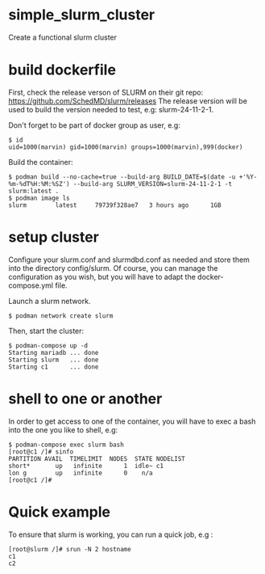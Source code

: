 # simple_slurm_cluster
Create a functional slurm cluster

# build dockerfile

First, check the release verson of SLURM on their git repo: https://github.com/SchedMD/slurm/releases
The release version will be used to build the version needed to test, e.g: slurm-24-11-2-1.

Don't forget to be part of docker group as user, e.g:

```console
$ id
uid=1000(marvin) gid=1000(marvin) groups=1000(marvin),999(docker)
```
Build the container:
```
$ podman build --no-cache=true --build-arg BUILD_DATE=$(date -u +'%Y-%m-%dT%H:%M:%SZ') --build-arg SLURM_VERSION=slurm-24-11-2-1 -t slurm:latest .
$ podman image ls
slurm        latest     79739f328ae7   3 hours ago      1GB
```
# setup cluster

Configure your slurm.conf and slurmdbd.conf as needed and store them into the directory config/slurm. Of course, you can manage the configuration as you wish, but you will have to adapt the docker-compose.yml file.

Launch a slurm network.
```console
$ podman network create slurm
```

Then, start the cluster:
```console
$ podman-compose up -d
Starting mariadb ... done
Starting slurm   ... done
Starting c1      ... done
```
# shell to one or another

In order to get access to one of the container, you will have to exec a bash into the one you like to shell, e.g:
```console
$ podman-compose exec slurm bash
[root@c1 /]# sinfo
PARTITION AVAIL  TIMELIMIT  NODES  STATE NODELIST
short*       up   infinite      1  idle~ c1
lon g        up   infinite      0    n/a
[root@c1 /]#
```
# Quick example 

To ensure that slurm is working, you can run a quick job, e.g :
```console
[root@slurm /]# srun -N 2 hostname
c1
c2
```




